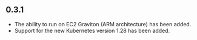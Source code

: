 ## 0.3.1
- The ability to run on EC2 Graviton (ARM architecture) has been added.
- Support for the new Kubernetes version 1.28 has been added.